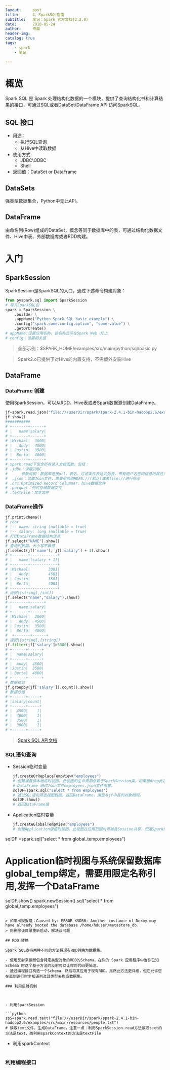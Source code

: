 ```yaml
---
layout:     post  
title:      4、SparkSQL指南    
subtitle:   笔记：Spark 官方文档(2.2.0)  
date:       2018-05-24  
author:     岑晨  
header-img: 
catalog: true  
tags:  
    - spark     
    - 笔记  

---
```


# 概览  

Spark SQL 是 Spark 处理结构化数据的一个模块，提供了查询结构化书和计算结果的接口，可通过SQL或者DataSet\DataFrame API 访问SparkSQL。

## SQL 接口

- 用途：
  - 执行SQL查询
  - 从Hive中读取数据
- 使用方式:
  - JDBC\ODBC
  - Shell
- 返回值：DataSet or DataFrame

## DataSets 

强类型数据集合，Python中无此API。

## DataFrame

由命名列(Row)组成的DataSet，概念等同于数据库中的表，可通过结构化数据文件、Hive中表、外部数据库或者RDD构建。

# 入门  

## SparkSession 

SparkSession是SparkSQL的入口，通过下述命令构建对象：

```python
from pyspark.sql import SparkSession
# 导入SparkSQL包
spark = SparkSession \
    .builder \
    .appName("Python Spark SQL basic example") \
    .config("spark.some.config.option", "some-value") \
    .getOrCreate()
# appName:设置应用名称，该名称显示在Spark Web UI上
# config：设置相关值

```

> 全部示例：$SPARK_HOME/examples/src/main/python/sql/basic.py

> Spark2.o已提供了对Hive的内置支持，不需额外安装Hive     

## DataFrame
### DataFrame 创建

使用SparkSession，可以从RDD、Hive表或者Spark数据源创建DataFrame。

```python
jf=spark.read.json("file:///userDir/spark/spark-2.4.1-bin-hadoop2.6/examples/src/main/resources/employees.json")
jf.show()
###########
# +-------+------+
# |   name|salary|
# +-------+------+
# |Michael|  3000|
# |   Andy|  4500|
# | Justin|  3500|
# |  Berta|  4000|
# +-------+------+
# spark.read下包含所有读入文档函数，包括：
# .jdbc：读取JDBC
#      参数说明：数据库连接url，表名，过滤条件表达式列表，带有用户名密码信息的属性对象。读取了数据之后，形成一个(String,String)对象返回。
#  .json：读取Json文件，需要用前缀HDFS://(默认)或者file://进行标示
# .orc:Optimized Record Columnar，hive数据文件
# .parquet：列式存储数据文件
# .textFile：文本文件
```

### DataFrame操作 

```python
jf.printSchema()
# root
# |-- name: string (nullable = true)
# |-- salary: long (nullable = true)
# 打印DataFrame数据结构信息
jf.select("NAME").show()
# 查询列数据，大小写不敏感
jf.select(jf['name'], jf['salary'] + 1).show()
# +-------+------------+
# |   name|(salary + 1)|
# +-------+------------+
# |Michael|        3001|
# |   Andy|        4501|
# | Justin|        3501|
# |  Berta|        4001|
# +-------+------------+
# 返回([string],[int])
jf.select("name","salary").show()
# +-------+------+
# |   name|salary|
# +-------+------+
# |Michael|  3000|
# |   Andy|  4500|
# | Justin|  3500|
# |  Berta|  4000|
#  +-------+------+
# 返回([string],[string])
jf.filter(jf['salary']>3000).show()
# +------+------+
# |  name|salary|
# +------+------+
# |  Andy|  4500|
# |Justin|  3500|
# | Berta|  4000|
# +------+------+
# 数据过滤
jf.groupby(jf['salary']).count().show()
# 数据分组
# +------+-----+                                                                  
# |salary|count|
# +------+-----+
# |  4500|    1|
# |  4000|    1|
# |  3500|    1|
# |  3000|    1|
# +------+-----+
```

> [Spark SQL API文档]([http://spark.apache.org/docs/2.2.0/api/python/pyspark.sql.html#pyspark.sql.DataFrame](http://spark.apache.org/docs/2.2.0/api/python/pyspark.sql.html#pyspark.sql.DataFrame))

###  SQL语句查询

- Session临时变量

  ```python
  jf.createOrReplaceTempView("employees")
  # 创建或替换本地临时视图。此视图的生命周期依赖于SparkSession类，如果想drop此视图可采用dropTempView删除
  # DataFrame 通过Json文件employees.json文件创建。
  sqlDF=spark.sql("select * from employees")
  # 通过SQL语句筛选视图数据，返回DataFrame，类型与jf中各列对象相同。
  sqlDF.show()
  # 返回DataFrame值
  ```

- Application临时变量

  ```python
  jf.createGlobalTempView("employees")
  # 创建Application级临时视图，此视图在应用范围内可被各Session共享，知道Spark应用程序终止
sqlDF =spark.sql("select * from global_temp.employees")
  # Application临时视图与系统保留数据库global_temp绑定，需要用限定名称引用,发挥一个DataFrame
  sqlDF.show()
  spark.newSession().sql("select * from global_temp.employees")
  ```
  
  > 如果出现报错：Caused by: ERROR XSDB6: Another instance of Derby may have already booted the database /home/hduser/metastore_db.
  > 则删除该目录重新启动，解决该问题
  
## RDD 转换

  Spark SQL支持两种不同的方法将现有RDD转换为数据集。

  - 使用反射来推断包含特定类型对象的RDD的Schema。在你的 Spark 应用程序中当你已知 Schema 时这个基于方法的反射可以让你的代码更简洁。
  - 通过编程接口构造一个Schema，然后将其应用于现有RDD。虽然此方法更详细，但它允许您在直到运行时才知道列及其类型去构造数据集。

### 利用反射机制



- 利用SparkSession

  ```python
  spS=spark.read.text("file:///userDir/spark/spark-2.4.1-bin-hadoop2.6/examples/src/main/resources/people.txt")
  # 读取text文件，生成DataFrame，注意一点：利用SparkSession.read方法读取text的方法是text，而利用sparkContext的方法是textFile
  
  ```

  

- 利用sparkContext

```Python

```



### 利用编程接口



